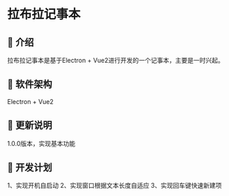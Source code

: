 # 拉布拉记事本

## 🎉 介绍
拉布拉记事本是基于Electron + Vue2进行开发的一个记事本，主要是一时兴起。

## 🎁 软件架构
Electron + Vue2

## 🧨 更新说明
1.0.0版本，实现基本功能

## 🍚 开发计划
1、实现开机自启动
2、实现窗口根据文本长度自适应
3、实现回车键快速新建项